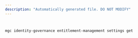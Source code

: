```yaml
---
description: "Automatically generated file. DO NOT MODIFY"
---
```


```bash


mgc identity-governance entitlement-management settings get

```